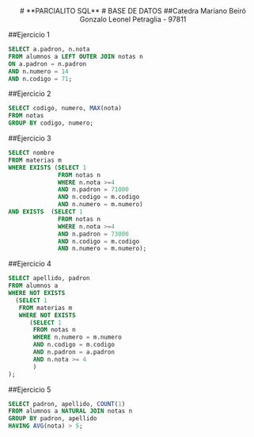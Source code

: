 <center>
#   **PARCIALITO SQL**
# BASE DE DATOS
##Catedra Mariano Beiró
Gonzalo Leonel Petraglia - 97811
</center>


##Ejercicio 1

```SQL
SELECT a.padron, n.nota
FROM alumnos a LEFT OUTER JOIN notas n
ON a.padron = n.padron
AND n.numero = 14
AND n.codigo = 71;
```

##Ejercicio 2
```SQL
SELECT codigo, numero, MAX(nota)
FROM notas
GROUP BY codigo, numero;
```

##Ejercicio 3
```SQL
SELECT nombre
FROM materias m
WHERE EXISTS (SELECT 1
              FROM notas n
              WHERE n.nota >=4
              AND n.padron = 71000
              AND n.codigo = m.codigo
              AND n.numero = m.numero)
AND EXISTS  (SELECT 1
              FROM notas n
              WHERE n.nota >=4
              AND n.padron = 73000
              AND n.codigo = m.codigo
              AND n.numero = m.numero);
```

##Ejercicio 4
```SQL
SELECT apellido, padron
FROM alumnos a
WHERE NOT EXISTS 
  (SELECT 1
   FROM materias m
   WHERE NOT EXISTS 
      (SELECT 1
       FROM notas n
       WHERE n.numero = m.numero
       AND n.codigo = m.codigo
       AND n.padron = a.padron
       AND n.nota >= 4
       )
);
```

##Ejercicio 5
```SQL
SELECT padron, apellido, COUNT(1)
FROM alumnos a NATURAL JOIN notas n
GROUP BY padron, apellido
HAVING AVG(nota) > 5;
```
